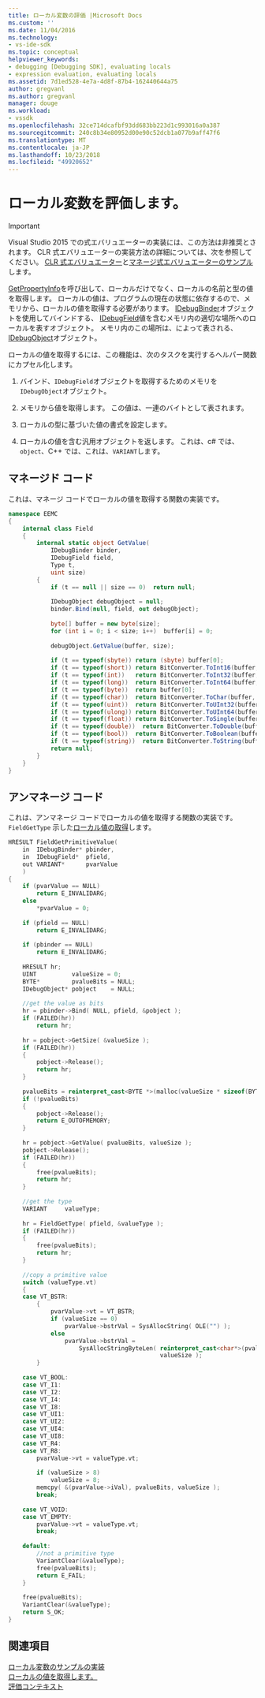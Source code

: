 ```yaml
---
title: ローカル変数の評価 |Microsoft Docs
ms.custom: ''
ms.date: 11/04/2016
ms.technology:
- vs-ide-sdk
ms.topic: conceptual
helpviewer_keywords:
- debugging [Debugging SDK], evaluating locals
- expression evaluation, evaluating locals
ms.assetid: 7d1ed528-4e7a-4d8f-87b4-162440644a75
author: gregvanl
ms.author: gregvanl
manager: douge
ms.workload:
- vssdk
ms.openlocfilehash: 32ce714dcafbf93dd683bb223d1c993016a0a387
ms.sourcegitcommit: 240c8b34e80952d00e90c52dcb1a077b9aff47f6
ms.translationtype: MT
ms.contentlocale: ja-JP
ms.lasthandoff: 10/23/2018
ms.locfileid: "49920652"
---
```

# <a name="evaluate-locals"></a>ローカル変数を評価します。
> [!IMPORTANT]
>  Visual Studio 2015 での式エバリュエーターの実装には、この方法は非推奨とされます。 CLR 式エバリュエーターの実装方法の詳細については、次を参照してください。 [CLR 式エバリュエーター](https://github.com/Microsoft/ConcordExtensibilitySamples/wiki/CLR-Expression-Evaluators)と[マネージ式エバリュエーターのサンプル](https://github.com/Microsoft/ConcordExtensibilitySamples/wiki/Managed-Expression-Evaluator-Sample)します。  
  
 [GetPropertyInfo](../../extensibility/debugger/reference/idebugproperty2-getpropertyinfo.md)を呼び出して、ローカルだけでなく、ローカルの名前と型の値を取得します。 ローカルの値は、プログラムの現在の状態に依存するので、メモリから、ローカルの値を取得する必要があります。 [IDebugBinder](../../extensibility/debugger/reference/idebugbinder.md)オブジェクトを使用してバインドする、 [IDebugField](../../extensibility/debugger/reference/idebugfield.md)値を含むメモリ内の適切な場所へのローカルを表すオブジェクト。 メモリ内のこの場所は、によって表される、 [IDebugObject](../../extensibility/debugger/reference/idebugobject.md)オブジェクト。  
  
 ローカルの値を取得するには、この機能は、次のタスクを実行するヘルパー関数にカプセル化します。  
  
1.  バインド、`IDebugField`オブジェクトを取得するためのメモリを`IDebugObject`オブジェクト。  
  
2.  メモリから値を取得します。 この値は、一連のバイトとして表されます。  
  
3.  ローカルの型に基づいた値の書式を設定します。  
  
4.  ローカルの値を含む汎用オブジェクトを返します。 これは、c# では、 `object`、C++ では、これは、`VARIANT`します。  
  
## <a name="managed-code"></a>マネージド コード  
 これは、マネージ コードでローカルの値を取得する関数の実装です。  
  
```csharp  
namespace EEMC  
{  
    internal class Field  
    {  
        internal static object GetValue(  
            IDebugBinder binder,  
            IDebugField field,  
            Type t,  
            uint size)  
        {  
            if (t == null || size == 0)  return null;  
  
            IDebugObject debugObject = null;  
            binder.Bind(null, field, out debugObject);  
  
            byte[] buffer = new byte[size];  
            for (int i = 0; i < size; i++)  buffer[i] = 0;  
  
            debugObject.GetValue(buffer, size);   
  
            if (t == typeof(sbyte)) return (sbyte) buffer[0];  
            if (t == typeof(short)) return BitConverter.ToInt16(buffer, 0);  
            if (t == typeof(int))   return BitConverter.ToInt32(buffer, 0);  
            if (t == typeof(long))  return BitConverter.ToInt64(buffer, 0);  
            if (t == typeof(byte))  return buffer[0];  
            if (t == typeof(char))  return BitConverter.ToChar(buffer, 0);  
            if (t == typeof(uint))  return BitConverter.ToUInt32(buffer, 0);  
            if (t == typeof(ulong)) return BitConverter.ToUInt64(buffer, 0);  
            if (t == typeof(float)) return BitConverter.ToSingle(buffer, 0);  
            if (t == typeof(double))  return BitConverter.ToDouble(buffer, 0);  
            if (t == typeof(bool))  return BitConverter.ToBoolean(buffer, 0);  
            if (t == typeof(string))  return BitConverter.ToString(buffer, 0);  
            return null;  
        }  
    }  
}  
```  
  
## <a name="unmanaged-code"></a>アンマネージ コード  
 これは、アンマネージ コードでローカルの値を取得する関数の実装です。 `FieldGetType` 示した[ローカル値の取得](../../extensibility/debugger/getting-local-values.md)します。  
  
```cpp  
HRESULT FieldGetPrimitiveValue(  
    in  IDebugBinder* pbinder,  
    in  IDebugField*  pfield,  
    out VARIANT*      pvarValue  
    )  
{  
    if (pvarValue == NULL)  
        return E_INVALIDARG;  
    else  
        *pvarValue = 0;  
  
    if (pfield == NULL)  
        return E_INVALIDARG;  
  
    if (pbinder == NULL)  
        return E_INVALIDARG;  
  
    HRESULT hr;  
    UINT          valueSize = 0;  
    BYTE*         pvalueBits = NULL;  
    IDebugObject* pobject    = NULL;  
  
    //get the value as bits  
    hr = pbinder->Bind( NULL, pfield, &pobject );  
    if (FAILED(hr))  
        return hr;  
  
    hr = pobject->GetSize( &valueSize );  
    if (FAILED(hr))  
    {  
        pobject->Release();  
        return hr;  
    }  
  
    pvalueBits = reinterpret_cast<BYTE *>(malloc(valueSize * sizeof(BYTE)));  
    if (!pvalueBits)  
    {  
        pobject->Release();  
        return E_OUTOFMEMORY;  
    }  
  
    hr = pobject->GetValue( pvalueBits, valueSize );  
    pobject->Release();  
    if (FAILED(hr))  
    {  
        free(pvalueBits);  
        return hr;  
    }  
  
    //get the type  
    VARIANT     valueType;  
  
    hr = FieldGetType( pfield, &valueType );  
    if (FAILED(hr))  
    {  
        free(pvalueBits);  
        return hr;  
    }  
  
    //copy a primitive value  
    switch (valueType.vt)  
    {  
    case VT_BSTR:  
        {  
            pvarValue->vt = VT_BSTR;  
            if (valueSize == 0)  
                pvarValue->bstrVal = SysAllocString( OLE("") );  
            else  
                pvarValue->bstrVal =  
                    SysAllocStringByteLen( reinterpret_cast<char*>(pvalueBits),  
                                           valueSize );  
        }  
  
    case VT_BOOL:  
    case VT_I1:  
    case VT_I2:  
    case VT_I4:  
    case VT_I8:  
    case VT_UI1:  
    case VT_UI2:  
    case VT_UI4:  
    case VT_UI8:  
    case VT_R4:  
    case VT_R8:  
        pvarValue->vt = valueType.vt;  
  
        if (valueSize > 8)  
            valueSize = 8;  
        memcpy( &(pvarValue->iVal), pvalueBits, valueSize );  
        break;  
  
    case VT_VOID:  
    case VT_EMPTY:  
        pvarValue->vt = valueType.vt;  
        break;  
  
    default:  
        //not a primitive type  
        VariantClear(&valueType);  
        free(pvalueBits);  
        return E_FAIL;  
    }  
  
    free(pvalueBits);  
    VariantClear(&valueType);  
    return S_OK;  
}  
```  
  
## <a name="see-also"></a>関連項目  
 [ローカル変数のサンプルの実装](../../extensibility/debugger/sample-implementation-of-locals.md)   
 [ローカルの値を取得します。](../../extensibility/debugger/getting-local-values.md)   
 [評価コンテキスト](../../extensibility/debugger/evaluation-context.md)